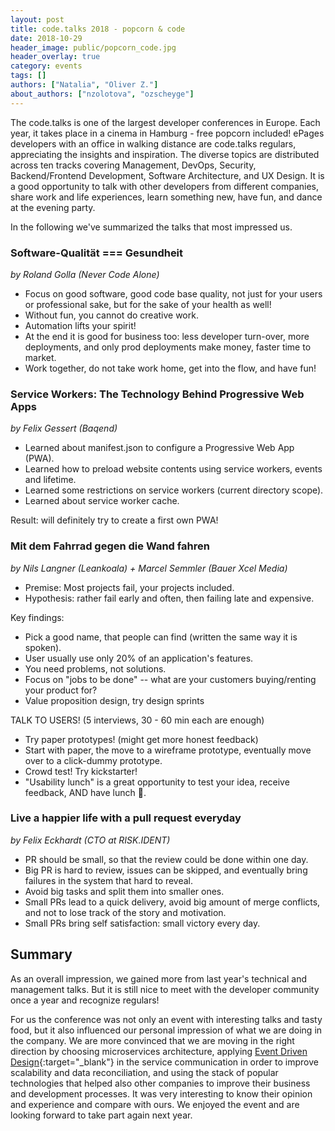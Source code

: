 ```yaml
---
layout: post
title: code.talks 2018 - popcorn & code
date: 2018-10-29
header_image: public/popcorn_code.jpg
header_overlay: true
category: events
tags: []
authors: ["Natalia", "Oliver Z."]
about_authors: ["nzolotova", "ozscheyge"]
---
```

The code.talks is one of the largest developer conferences in Europe.
Each year, it takes place in a cinema in Hamburg - free popcorn included!
ePages developers with an office in walking distance are code.talks regulars, appreciating the insights and inspiration.
The diverse topics are distributed across ten tracks covering Management, DevOps, Security, Backend/Frontend Development, Software Architecture, and UX Design.
It is a good opportunity to talk with other developers from different companies, share work and life experiences, learn something new, have fun, and dance at the evening party.

In the following we've summarized the talks that most impressed us.

### Software-Qualität === Gesundheit
*by Roland Golla (Never Code Alone)*

* Focus on good software, good code base quality, not just for your users or professional sake, but for the sake of your health as well!
* Without fun, you cannot do creative work.
* Automation lifts your spirit!
* At the end it is good for business too: less developer turn-over, more deployments, and only prod deployments make money, faster time to market.
* Work together, do not take work home, get into the flow, and have fun!

### Service Workers: The Technology Behind Progressive Web Apps
*by Felix Gessert (Baqend)*

* Learned about manifest.json to configure a Progressive Web App (PWA).
* Learned how to preload website contents using service workers, events and lifetime.
* Learned some restrictions on service workers (current directory scope).
* Learned about service worker cache.

Result: will definitely try to create a first own PWA!

### Mit dem Fahrrad gegen die Wand fahren
*by Nils Langner (Leankoala) + Marcel Semmler (Bauer Xcel Media)*

* Premise: Most projects fail, your projects included.
* Hypothesis: rather fail early and often, then failing late and expensive.

Key findings:

* Pick a good name, that people can find (written the same way it is spoken).
* User usually use only 20% of an application's features.
* You need problems, not solutions.
* Focus on "jobs to be done" -- what are your customers buying/renting your product for?
* Value proposition design, try design sprints

TALK TO USERS! (5 interviews, 30 - 60 min each are enough)

* Try paper prototypes! (might get more honest feedback)
* Start with paper, the move to a wireframe prototype, eventually move over to a click-dummy prototype.
* Crowd test! Try kickstarter!
* "Usability lunch" is a great opportunity to test your idea, receive feedback, AND have lunch 🙂.

### Live a happier life with a pull request everyday
*by Felix Eckhardt (CTO at RISK.IDENT)*

* PR should be small, so that the review could be done within one day.
* Big PR is hard to review, issues can be skipped, and eventually bring failures in the system that hard to reveal.
* Avoid big tasks and split them into smaller ones.
* Small PRs lead to a quick delivery, avoid big amount of merge conflicts, and not to lose track of the story and motivation.
* Small PRs bring self satisfaction: small victory every day.

## Summary

As an overall impression, we gained more from last year's technical and management talks.
But it is still nice to meet with the developer community once a year and recognize regulars!

For us the conference was not only an event with interesting talks and tasty food, but it also influenced our personal impression of what we are doing in the company.
We are more convinced that we are moving in the right direction by choosing microservices architecture, applying
[Event Driven Design](https://martinfowler.com/articles/201701-event-driven.html){:target="_blank"} in the service communication in order to improve scalability and data reconciliation, and using the stack of popular technologies that helped also other companies to improve their business and development processes.
It was very interesting to know their opinion and experience and compare with ours.
We enjoyed the event and are looking forward to take part again next year.
